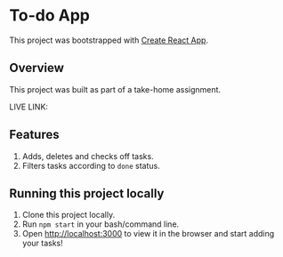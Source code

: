 # To-do App

This project was bootstrapped with [Create React App](https://github.com/facebook/create-react-app).

## Overview

This project was built as part of a take-home assignment.

LIVE LINK:

## Features

1. Adds, deletes and checks off tasks.
2. Filters tasks according to `done` status.

## Running this project locally

1. Clone this project locally.
2. Run `npm start` in your bash/command line.
3. Open [http://localhost:3000](http://localhost:3000) to view it in the browser and start adding your tasks!
